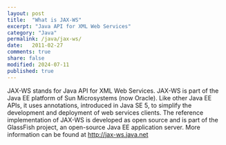```yaml
---
layout: post
title:  "What is JAX-WS"
excerpt: "Java API for XML Web Services"
category: "Java"
permalink: /java/jax-ws/
date:   2011-02-27
comments: true
share: false
modified: 2024-07-11
published: true
---
```


JAX-WS stands for Java API for XML Web Services.
JAX-WS is part of the Java EE platform of Sun Microsystems (now Oracle). Like other Java EE APIs, it uses annotations, introduced in Java SE 5, to simplify the development and deployment of web services clients.
The reference implementation of JAX-WS is developed as open source and is part of the GlassFish project, an open-source Java EE application server.
More information can be found at http://jax-ws.java.net
